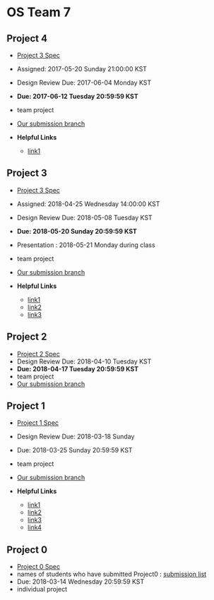 # OS Team 7

## Project 4

* [Project 3 Spec](https://github.com/swsnu/osspr2018/blob/master/doc/Project4.md)  
* Assigned: 2017-05-20 Sunday 21:00:00 KST
* Design Review Due: 2017-06-04 Monday KST
* **Due: 2017-06-12 Tuesday 20:59:59 KST**
* team project
* [Our submission branch](https://github.com/swsnu/os-team7/tree/proj4)

* **Helpful Links**
  * [link1](https://elixir.bootlin.com/linux/v3.10/source)

## Project 3

* [Project 3 Spec](https://github.com/swsnu/osspr2018/blob/master/doc/Project3.md)  
* Assigned: 2018-04-25 Wednesday 14:00:00 KST
* Design Review Due: 2018-05-08 Tuesday KST
* **Due: 2018-05-20 Sunday 20:59:59 KST**
 * Presentation : 2018-05-21 Monday during class
* team project
* [Our submission branch](https://github.com/swsnu/os-team7/tree/proj3)

* **Helpful Links**
  * [link1](https://elixir.bootlin.com/linux/v3.10/source)
  * [link2](http://jake.dothome.co.kr/scheduler/)
  * [link3](http://jake.dothome.co.kr/load-balance-1/)


## Project 2

* [Project 2 Spec](https://github.com/swsnu/osspr2018/blob/master/doc/Project2.md)  
* Design Review Due: 2018-04-10 Tuesday KST
* **Due: 2018-04-17 Tuesday 20:59:59 KST**
* team project
* [Our submission branch](https://github.com/swsnu/os-team7/tree/proj2)

## Project 1

* [Project 1 Spec](https://github.com/swsnu/osspr2018/blob/master/doc/Project1.md)  
* Design Review Due: 2018-03-18 Sunday
* Due: 2018-03-25 Sunday 20:59:59 KST
* team project
* [Our submission branch](https://github.com/swsnu/os-team7/tree/proj1)

* **Helpful Links**
  * [link1](https://m.blog.naver.com/PostView.nhn?blogId=lee_seha&logNo=220339665756&proxyReferer=https%3A%2F%2Fwww.google.co.kr%2F)
  * [link2](https://bbingju.wordpress.com/2013/08/25/linux-kernel-list-h/)
  * [link3](http://linuxholic.tistory.com/entry/%EB%A6%AC%EB%88%85%EC%8A%A4-Taskstruct-%EA%B5%AC%EC%A1%B0)
  * [link4](http://webnautes.tistory.com/554)

## Project 0
* [Project 0 Spec](https://github.com/swsnu/osspr2018/blob/master/doc/Project0.md)
* names of students who have submitted Project0 : [submission list](https://github.com/swsnu/osspr2018/blob/master/doc/Project0Submissions.md)
* Due: 2018-03-14 Wednesday 20:59:59 KST
* individual project
